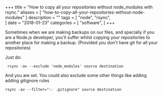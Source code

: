 +++
title = "How to copy all your repositories without node_modules with rsync."
aliases = [
    "how-to-copy-all-your-repositories-without-node-modules"
]
description = ""
tags = [
    "node",
    "rsync",  
]
date = "2018-01-23"
categories = [
    "software",
]
+++


Sometimes when we are making backups on our files, and specially if you are a Node.js developer, you'll suffer whilst copying your repositories to another place for making a backup. (Provided you don't have git for all your repositories)

Just do:

```  rsync -av --exclude 'node_modules' source destination  ```

And you are set. You could also exclude some other things like adding adding gitignore rules

``` rsync -av --filter=":- .gitignore" source destination ```